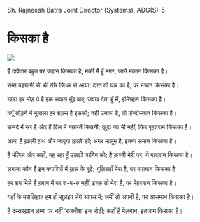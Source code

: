 Sh. Rajneesh Batra
Joint Director (Systems), ADG(S)-5

किसका है
=========

![](https://i.pinimg.com/originals/df/b6/36/dfb6367a28adf980561b4eff05eea21b.jpg)

हैं दावेदार बहुत पर जहान किसका है;
मकीं मैं हूँ मगर, जाने मकान किसका है।

सम्त पहचानी सी थी तीर जिधर से आया;
दश्त तो यार का है, पर मचान किसका है।

खड़ा हर मोड़ पे है इक सवाल मुँह बाए;
जवाब देता हूँ मैं, इम्तिहान किसका है।

क्यूँ तोड़ने में मुब्तला हर शख़्स है इसको;
नहीं उनका है, तो हिन्दोस्तान किसका है।

सजदे में सर है और हैं दिल में नफ़रतें कितनी;
ख़ुदा का भी नहीं, फिर एहतराम किसका है।

आया है ख़ाली हाथ और जाएगा ख़ाली ही;
अगर मालूम है, इतना समान किसका है।

है मंज़िल और कहीं, बह रहा हूँ उलटी जानिब को;
है क़श्ती मेरी पर, ये बादबान किसका है।

लगाता कौन है इन क्यारियों में ख़ार के बूटे;
गुलिस्ताँ मेरा है, पर बाग़बान किसका है।

हर शब मिले है ख़्वाब में पर रु-ब-रु नहीं;
इश्क़ तो मेरा है, पर मेहरबान किसका है।

यहाँ के मसलिहात हम ही सुलझा लेंगे आपस में;
ज़मीं तो अपनी है, पर आसमान किसका है।

है दस्तरख़ान लम्बा पर नहीं ‘रजनीश’ इक रोटी;
कहाँ है मेज़बान, इंतज़ाम किसका है।
